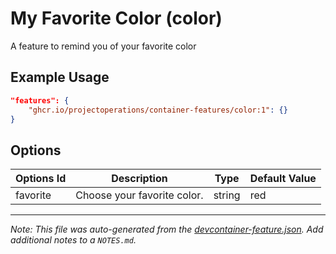 
# My Favorite Color (color)

A feature to remind you of your favorite color

## Example Usage

```json
"features": {
    "ghcr.io/projectoperations/container-features/color:1": {}
}
```

## Options

| Options Id | Description | Type | Default Value |
|-----|-----|-----|-----|
| favorite | Choose your favorite color. | string | red |



---

_Note: This file was auto-generated from the [devcontainer-feature.json](https://github.com/projectoperations/container-features/blob/main/src/color/devcontainer-feature.json).  Add additional notes to a `NOTES.md`._
